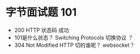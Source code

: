 # 字节面试题 101

- 200 HTTP 状态码 成功
- 101是什么状态？ 
Switching Protocols 切换协议 ？ 
- 304 Not Modified
HTTP 切的谁呢？ websocket？
